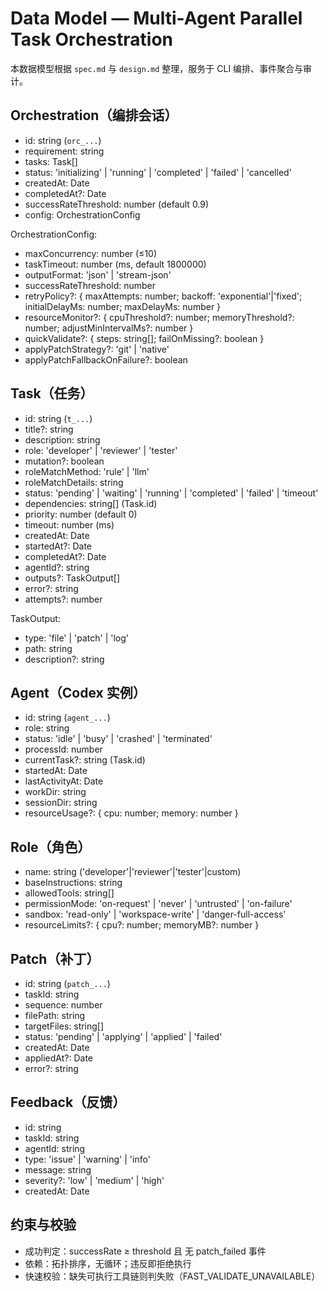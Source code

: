 # Data Model — Multi-Agent Parallel Task Orchestration

本数据模型根据 `spec.md` 与 `design.md` 整理，服务于 CLI 编排、事件聚合与审计。

## Orchestration（编排会话）

- id: string (`orc_...`)
- requirement: string
- tasks: Task[]
- status: 'initializing' | 'running' | 'completed' | 'failed' | 'cancelled'
- createdAt: Date
- completedAt?: Date
- successRateThreshold: number (default 0.9)
- config: OrchestrationConfig

OrchestrationConfig:

- maxConcurrency: number (≤10)
- taskTimeout: number (ms, default 1800000)
- outputFormat: 'json' | 'stream-json'
- successRateThreshold: number
- retryPolicy?: { maxAttempts: number; backoff: 'exponential'|'fixed';
  initialDelayMs: number; maxDelayMs: number }
- resourceMonitor?: { cpuThreshold?: number; memoryThreshold?: number;
  adjustMinIntervalMs?: number }
- quickValidate?: { steps: string[]; failOnMissing?: boolean }
- applyPatchStrategy?: 'git' | 'native'
- applyPatchFallbackOnFailure?: boolean

## Task（任务）

- id: string (`t_...`)
- title?: string
- description: string
- role: 'developer' | 'reviewer' | 'tester'
- mutation?: boolean
- roleMatchMethod: 'rule' | 'llm'
- roleMatchDetails: string
- status: 'pending' | 'waiting' | 'running' | 'completed' | 'failed' | 'timeout'
- dependencies: string[] (Task.id)
- priority: number (default 0)
- timeout: number (ms)
- createdAt: Date
- startedAt?: Date
- completedAt?: Date
- agentId?: string
- outputs?: TaskOutput[]
- error?: string
- attempts?: number

TaskOutput:

- type: 'file' | 'patch' | 'log'
- path: string
- description?: string

## Agent（Codex 实例）

- id: string (`agent_...`)
- role: string
- status: 'idle' | 'busy' | 'crashed' | 'terminated'
- processId: number
- currentTask?: string (Task.id)
- startedAt: Date
- lastActivityAt: Date
- workDir: string
- sessionDir: string
- resourceUsage?: { cpu: number; memory: number }

## Role（角色）

- name: string ('developer'|'reviewer'|'tester'|custom)
- baseInstructions: string
- allowedTools: string[]
- permissionMode: 'on-request' | 'never' | 'untrusted' | 'on-failure'
- sandbox: 'read-only' | 'workspace-write' | 'danger-full-access'
- resourceLimits?: { cpu?: number; memoryMB?: number }

## Patch（补丁）

- id: string (`patch_...`)
- taskId: string
- sequence: number
- filePath: string
- targetFiles: string[]
- status: 'pending' | 'applying' | 'applied' | 'failed'
- createdAt: Date
- appliedAt?: Date
- error?: string

## Feedback（反馈）

- id: string
- taskId: string
- agentId: string
- type: 'issue' | 'warning' | 'info'
- message: string
- severity?: 'low' | 'medium' | 'high'
- createdAt: Date

## 约束与校验

- 成功判定：successRate ≥ threshold 且 无 patch_failed 事件
- 依赖：拓扑排序，无循环；违反即拒绝执行
- 快速校验：缺失可执行工具链则判失败（FAST_VALIDATE_UNAVAILABLE）
